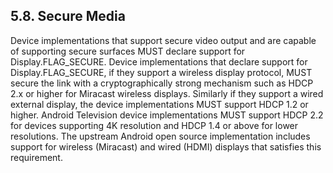 ## 5.8\. Secure Media

Device implementations that support secure video output and are capable of
supporting secure surfaces MUST declare support for Display.FLAG_SECURE. Device
implementations that declare support for Display.FLAG_SECURE, if they support a
wireless display protocol, MUST secure the link with a cryptographically strong
mechanism such as HDCP 2.x or higher for Miracast wireless displays. Similarly
if they support a wired external display, the device implementations MUST
support HDCP 1.2 or higher. Android Television device implementations MUST
support HDCP 2.2 for devices supporting 4K resolution and HDCP 1.4 or above for
lower resolutions. The upstream Android open source implementation includes
support for wireless (Miracast) and wired (HDMI) displays that satisfies this
requirement.
